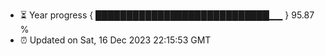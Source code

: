 - ⏳ Year progress { ████████████████████████████▁▁ } 95.87 %
- ⏰ Updated on Sat, 16 Dec 2023 22:15:53 GMT

